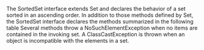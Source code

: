 The SortedSet interface extends Set and declares the behavior of a set sorted in an ascending order. In addition to those methods defined by Set, the SortedSet interface declares the methods summarized in the following table
Several methods throw a NoSuchElementException when no items are contained in the invoking set. A ClassCastException is thrown when an object is incompatible with the elements in a set.